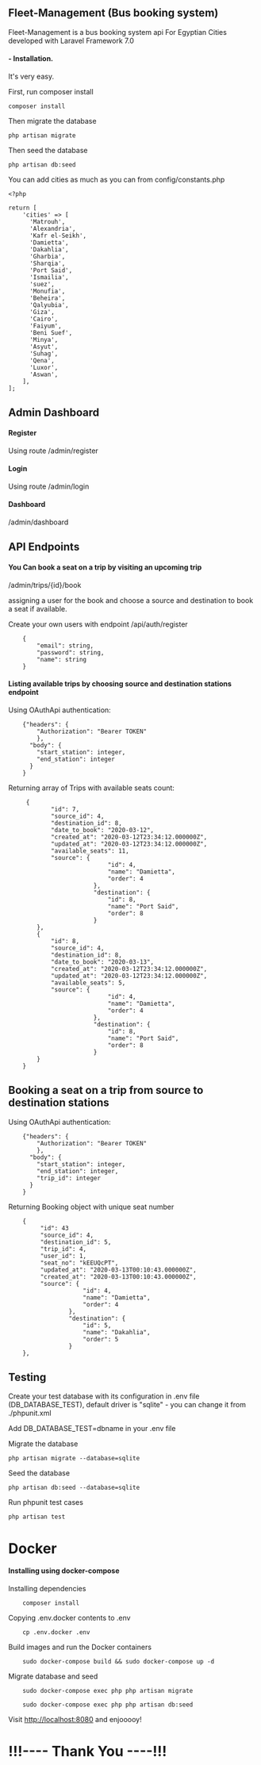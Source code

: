 
## Fleet-Management (Bus booking system)

Fleet-Management is a bus booking system api For Egyptian Cities developed with Laravel Framework 7.0

#### - Installation.
It's very easy.

First, run composer install

	composer install

Then migrate the database

	php artisan migrate
	
Then seed the database

	php artisan db:seed

You can add cities as much as you can from config/constants.php

	<?php
    
    return [
        'cities' => [
          'Matrouh',
          'Alexandria',
          'Kafr el-Seikh',
          'Damietta',
          'Dakahlia',
          'Gharbia',
          'Sharqia',
          'Port Said',
          'Ismailia',
          'suez',
          'Monufia',
          'Beheira',
          'Qalyubia',
          'Giza',
          'Cairo',
          'Faiyum',
          'Beni Suef',
          'Minya',
          'Asyut',
          'Suhag',
          'Qena',
          'Luxor',
          'Aswan',
        ],
    ];

## Admin Dashboard

#### Register

Using route /admin/register

#### Login 

Using route /admin/login

#### Dashboard

/admin/dashboard

## API Endpoints

#### You Can book a seat on a trip by visiting an upcoming trip

/admin/trips/{id}/book

assigning a user for the book and choose a source and destination to book a seat if available.

Create your own users with endpoint /api/auth/register

        {
            "email": string,
            "password": string,
            "name": string
        } 

#### Listing available trips by choosing source and destination stations endpoint

Using OAuthApi authentication: 
    
        {"headers": {
            "Authorization": "Bearer TOKEN"
            },
          "body": {
            "start_station": integer,
            "end_station": integer
          }
        }
Returning array of Trips with available seats count:

         {
                "id": 7,
                "source_id": 4,
                "destination_id": 8,
                "date_to_book": "2020-03-12",
                "created_at": "2020-03-12T23:34:12.000000Z",
                "updated_at": "2020-03-12T23:34:12.000000Z",
                "available_seats": 11,
                "source": {
                                "id": 4,
                                "name": "Damietta",
                                "order": 4
                            },
                            "destination": {
                                "id": 8,
                                "name": "Port Said",
                                "order": 8
                            }
            },
            {
                "id": 8,
                "source_id": 4,
                "destination_id": 8,
                "date_to_book": "2020-03-13",
                "created_at": "2020-03-12T23:34:12.000000Z",
                "updated_at": "2020-03-12T23:34:12.000000Z",
                "available_seats": 5,
                "source": {
                                "id": 4,
                                "name": "Damietta",
                                "order": 4
                            },
                            "destination": {
                                "id": 8,
                                "name": "Port Said",
                                "order": 8
                            }
            }
        }
        
## Booking a seat on a trip from source to destination stations

Using OAuthApi authentication: 
    
        {"headers": {
            "Authorization": "Bearer TOKEN"
            },
          "body": {
            "start_station": integer,
            "end_station": integer,
            "trip_id": integer
          }
        }
Returning Booking object with unique seat number

        {
             "id": 43
             "source_id": 4,
             "destination_id": 5,
             "trip_id": 4,
             "user_id": 1,
             "seat_no": "kEEUQcPT",
             "updated_at": "2020-03-13T00:10:43.000000Z",
             "created_at": "2020-03-13T00:10:43.000000Z",
             "source": {
                         "id": 4,
                         "name": "Damietta",
                         "order": 4
                     },
                     "destination": {
                         "id": 5,
                         "name": "Dakahlia",
                         "order": 5
                     }
        },


## Testing

Create your test database with its configuration in .env file (DB_DATABASE_TEST), default driver is "sqlite" - you can change it from ./phpunit.xml

Add DB_DATABASE_TEST=dbname in your .env file

Migrate the database

	php artisan migrate --database=sqlite
	
Seed the database

	php artisan db:seed --database=sqlite
	
Run phpunit test cases

    php artisan test
    


# Docker

#### Installing using docker-compose

Installing dependencies

        composer install

Copying .env.docker contents to .env

        cp .env.docker .env
        
Build images and run the Docker containers

        sudo docker-compose build && sudo docker-compose up -d
        
Migrate database and seed
        
        sudo docker-compose exec php php artisan migrate
        
        sudo docker-compose exec php php artisan db:seed
        
Visit [http://localhost:8080](http://localhost:8080) and enjooooy!

# !!!----     Thank You ----!!!